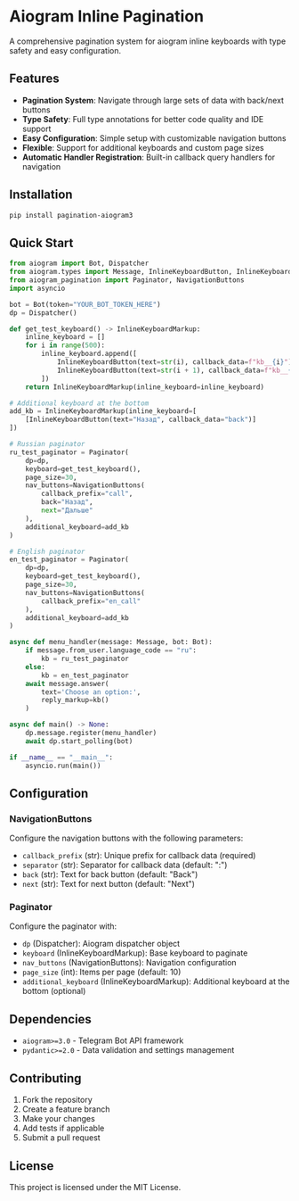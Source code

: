 # Aiogram Inline Pagination

A comprehensive pagination system for aiogram inline keyboards with type safety and easy configuration.

## Features

- **Pagination System**: Navigate through large sets of data with back/next buttons
- **Type Safety**: Full type annotations for better code quality and IDE support
- **Easy Configuration**: Simple setup with customizable navigation buttons
- **Flexible**: Support for additional keyboards and custom page sizes
- **Automatic Handler Registration**: Built-in callback query handlers for navigation

## Installation

```bash
pip install pagination-aiogram3
```

## Quick Start

```python
from aiogram import Bot, Dispatcher
from aiogram.types import Message, InlineKeyboardButton, InlineKeyboardMarkup
from aiogram_pagination import Paginator, NavigationButtons
import asyncio

bot = Bot(token="YOUR_BOT_TOKEN_HERE")
dp = Dispatcher()

def get_test_keyboard() -> InlineKeyboardMarkup:
    inline_keyboard = []
    for i in range(500):
        inline_keyboard.append([
            InlineKeyboardButton(text=str(i), callback_data=f"kb__{i}"),
            InlineKeyboardButton(text=str(i + 1), callback_data=f"kb__{i + 1}")
        ])
    return InlineKeyboardMarkup(inline_keyboard=inline_keyboard)

# Additional keyboard at the bottom
add_kb = InlineKeyboardMarkup(inline_keyboard=[
    [InlineKeyboardButton(text="Назад", callback_data="back")]
])

# Russian paginator
ru_test_paginator = Paginator(
    dp=dp,
    keyboard=get_test_keyboard(),
    page_size=30,
    nav_buttons=NavigationButtons(
        callback_prefix="call",
        back="Назад",
        next="Дальше"
    ),
    additional_keyboard=add_kb
)

# English paginator
en_test_paginator = Paginator(
    dp=dp,
    keyboard=get_test_keyboard(),
    page_size=30,
    nav_buttons=NavigationButtons(
        callback_prefix="en_call"
    ),
    additional_keyboard=add_kb
)

async def menu_handler(message: Message, bot: Bot):
    if message.from_user.language_code == "ru":
        kb = ru_test_paginator
    else:
        kb = en_test_paginator
    await message.answer(
        text='Choose an option:',
        reply_markup=kb()
    )

async def main() -> None:  
    dp.message.register(menu_handler)
    await dp.start_polling(bot)

if __name__ == "__main__":
    asyncio.run(main())
```

## Configuration

### NavigationButtons

Configure the navigation buttons with the following parameters:

- `callback_prefix` (str): Unique prefix for callback data (required)
- `separator` (str): Separator for callback data (default: ":")
- `back` (str): Text for back button (default: "Back")
- `next` (str): Text for next button (default: "Next")

### Paginator

Configure the paginator with:

- `dp` (Dispatcher): Aiogram dispatcher object
- `keyboard` (InlineKeyboardMarkup): Base keyboard to paginate
- `nav_buttons` (NavigationButtons): Navigation configuration
- `page_size` (int): Items per page (default: 10)
- `additional_keyboard` (InlineKeyboardMarkup): Additional keyboard at the bottom (optional)

## Dependencies

- `aiogram>=3.0` - Telegram Bot API framework
- `pydantic>=2.0` - Data validation and settings management

## Contributing

1. Fork the repository
2. Create a feature branch
3. Make your changes
4. Add tests if applicable
5. Submit a pull request

## License

This project is licensed under the MIT License. 